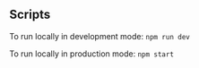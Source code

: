 ## Scripts

To run locally in development mode:
`npm run dev`

To run locally in production mode:
`npm start`